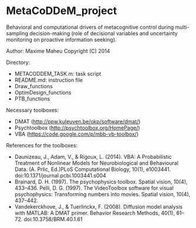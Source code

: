 MetaCoDDeM_project
================

Behavioral and computational drivers of metacognitive control during multi-sampling decision-making (role of decisional variables and uncertainty monitoring on proactive information seeking).

Author: Maxime Maheu
Copyright (C) 2014

Directory:
- METACODDEM_TASK.m: task script
- README.md: instruction file
- Draw_functions
- OptimDesign_functions
- PTB_functions

Necessary toolboxes:
- DMAT (http://ppw.kuleuven.be/okp/software/dmat/)
- Psychtoolbox (http://psychtoolbox.org/HomePage/)
- VBA (https://code.google.com/p/mbb-vb-toolbox/)

References for the toolboxes:
- Daunizeau, J., Adam, V., & Rigoux, L. (2014). VBA: A Probabilistic Treatment of Nonlinear Models for Neurobiological and Behavioural Data. (A. Prlic, Ed.)PLoS Computational Biology, 10(1), e1003441. doi:10.1371/journal.pcbi.1003441.s004
- Brainard, D. H. (1997). The psychophysics toolbox. Spatial vision, 10(4), 433–436.
  Pelli, D. G. (1997). The VideoToolbox software for visual psychophysics: Transforming numbers into movies. Spatial vision, 10(4), 437–442.
- Vandekerckhove, J., & Tuerlinckx, F. (2008). Diffusion model analysis with MATLAB: A DMAT primer. Behavior Research Methods, 40(1), 61–72. doi:10.3758/BRM.40.1.61